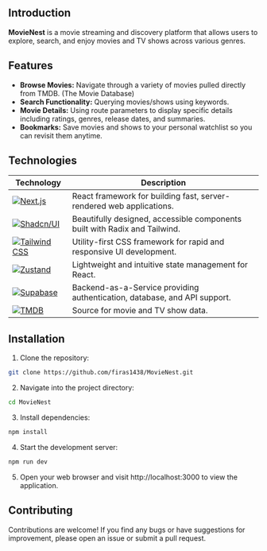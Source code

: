 ## Introduction
**MovieNest** is a movie streaming and discovery platform that allows users to explore, search, and enjoy movies and TV shows across various genres. 

## Features
- **Browse Movies:** Navigate through a variety of movies pulled directly from TMDB. (The Movie Database)
- **Search Functionality:** Querying movies/shows using keywords.
- **Movie Details:** Using route parameters to display specific details including ratings, genres, release dates, and summaries.
- **Bookmarks:** Save movies and shows to your personal watchlist so you can revisit them anytime.

## Technologies

| Technology | Description |
|-------------|-------------|
| [![Next.js](https://img.shields.io/badge/Next.js-000000?style=for-the-badge&logo=nextdotjs&logoColor=white)](https://nextjs.org/) | React framework for building fast, server-rendered web applications. |
| [![Shadcn/UI](https://img.shields.io/badge/shadcn%2Fui-000000?style=for-the-badge&logo=shadcnui&logoColor=white)](https://ui.shadcn.com/) | Beautifully designed, accessible components built with Radix and Tailwind. |
| [![Tailwind CSS](https://img.shields.io/badge/Tailwind_CSS-06B6D4?style=for-the-badge&logo=tailwindcss&logoColor=white)](https://tailwindcss.com/) | Utility-first CSS framework for rapid and responsive UI development. |
| [![Zustand](https://img.shields.io/badge/Zustand-4B5563?style=for-the-badge&logo=react&logoColor=white)](https://github.com/pmndrs/zustand) | Lightweight and intuitive state management for React. |
| [![Supabase](https://img.shields.io/badge/Supabase-3FCF8E?style=for-the-badge&logo=supabase&logoColor=white)](https://supabase.com/) | Backend-as-a-Service providing authentication, database, and API support. |
| [![TMDB](https://img.shields.io/badge/TMDB_API-01B4E4?style=for-the-badge&logo=themoviedatabase&logoColor=white)](https://www.themoviedb.org/documentation/api) | Source for movie and TV show data. |




## Installation
1. Clone the repository:

```bash
git clone https://github.com/firas1438/MovieNest.git
```

2. Navigate into the project directory:

```bash
cd MovieNest
```

3. Install dependencies:

```bash
npm install
```

4. Start the development server:

```bash
npm run dev

```

5. Open your web browser and visit http://localhost:3000 to view the application.

## Contributing
Contributions are welcome! If you find any bugs or have suggestions for improvement, please open an issue or submit a pull request.


